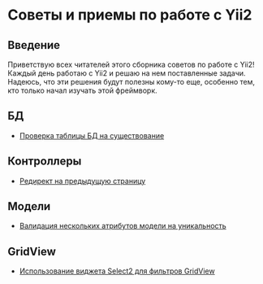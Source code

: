 # Советы и приемы по работе с Yii2

## Введение

Приветствую всех читателей этого сборника советов по работе с Yii2!
Каждый день работаю с Yii2 и решаю на нем поставленные задачи. Надеюсь, что эти решения будут полезны кому-то еще, особенно тем, кто только начал изучать этой фреймворк.

## БД
* [Проверка таблицы БД на существование](tips/db/proverka-tablicy-bd-na-sushhestvovanie.md)

## Контроллеры
* [Редирект на предыдущую страницу](tips/controllers/redirekt-na-predydushhuju-stranicu.md)

## Модели
* [Валидация нескольких атрибутов модели на уникальность](tips/models/validacija-neskolkih-atributov-modeli-na-unikalnost.md)

## GridView
* [Использование виджета Select2 для фильтров GridView](tips/gridview/ispolzovanie-vidzheta-select2-dlja-filtrov-gridview.md)
